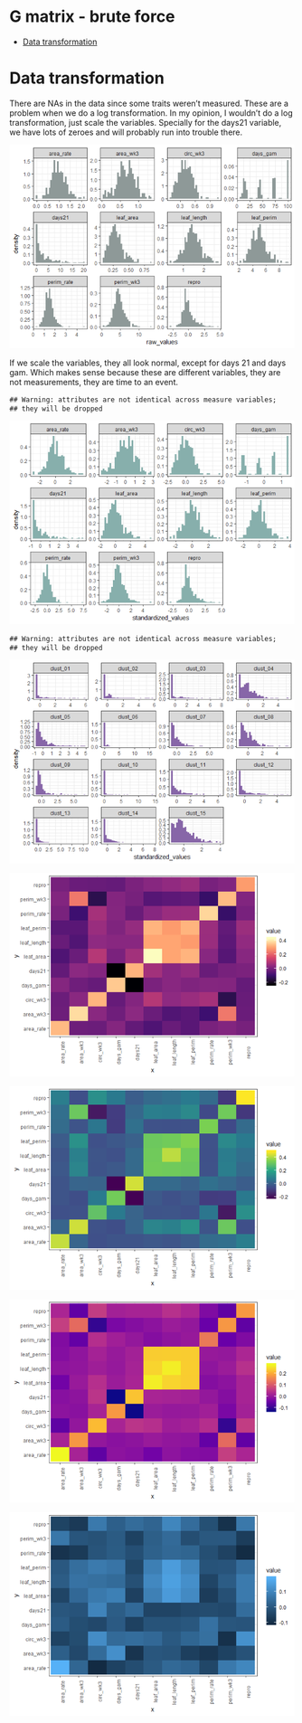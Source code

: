 G matrix - brute force
================

  - [Data transformation](#data-transformation)

# Data transformation

There are NAs in the data since some traits weren’t measured. These are
a problem when we do a log transformation. In my opinion, I wouldn’t do
a log transformation, just scale the variables. Specially for the days21
variable, we have lots of zeroes and will probably run into trouble
there.

![](G_mat_brute_files/figure-gfm/unnamed-chunk-3-1.png)<!-- -->

If we scale the variables, they all look normal, except for days 21 and
days gam. Which makes sense because these are different variables, they
are not measurements, they are time to an event.

    ## Warning: attributes are not identical across measure variables;
    ## they will be dropped

![](G_mat_brute_files/figure-gfm/unnamed-chunk-4-1.png)<!-- -->

    ## Warning: attributes are not identical across measure variables;
    ## they will be dropped

![](G_mat_brute_files/figure-gfm/unnamed-chunk-5-1.png)<!-- -->

![](G_mat_brute_files/figure-gfm/unnamed-chunk-7-1.png)<!-- -->

![](G_mat_brute_files/figure-gfm/unnamed-chunk-8-1.png)<!-- -->

![](G_mat_brute_files/figure-gfm/unnamed-chunk-9-1.png)<!-- -->

![](G_mat_brute_files/figure-gfm/unnamed-chunk-10-1.png)<!-- -->
